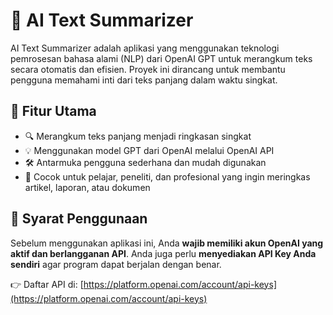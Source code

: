 # 🧠 AI Text Summarizer

AI Text Summarizer adalah aplikasi yang menggunakan teknologi pemrosesan bahasa alami (NLP) dari OpenAI GPT untuk merangkum teks secara otomatis dan efisien. Proyek ini dirancang untuk membantu pengguna memahami inti dari teks panjang dalam waktu singkat.

## 🚀 Fitur Utama

- 🔍 Merangkum teks panjang menjadi ringkasan singkat
- 💡 Menggunakan model GPT dari OpenAI melalui OpenAI API
- 🛠️ Antarmuka pengguna sederhana dan mudah digunakan
- 📎 Cocok untuk pelajar, peneliti, dan profesional yang ingin meringkas artikel, laporan, atau dokumen

## 📌 Syarat Penggunaan

Sebelum menggunakan aplikasi ini, Anda **wajib memiliki akun OpenAI yang aktif dan berlangganan API**. Anda juga perlu **menyediakan API Key Anda sendiri** agar program dapat berjalan dengan benar.

👉 Daftar API di: [https://platform.openai.com/account/api-keys](https://platform.openai.com/account/api-keys)
